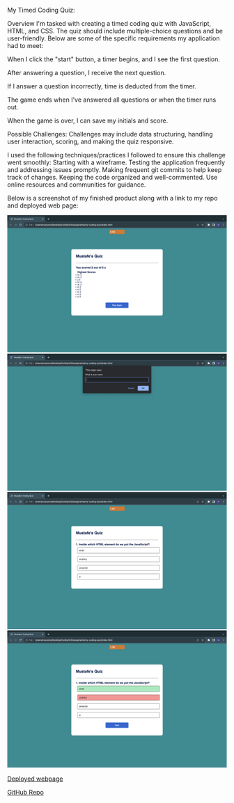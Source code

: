 My Timed Coding Quiz:

Overview
I'm tasked with creating a timed coding quiz with JavaScript, HTML, and CSS. The quiz should include multiple-choice questions and be user-friendly. Below are some of the specific requirements my application had to meet:

When I click the "start" button, a timer begins, and I see the first question.

After answering a question, I receive the next question.

If I answer a question incorrectly, time is deducted from the timer.

The game ends when I've answered all questions or when the timer runs out.

When the game is over, I can save my initials and score.

Possible Challenges:
Challenges may include data structuring, handling user interaction, scoring, and making the quiz responsive.

I used the following techniques/practices I followed to ensure this challenge went smoothly:
Starting with a wireframe.
Testing the application frequently and addressing issues promptly.
Making frequent git commits to help keep track of changes.
Keeping the code organized and well-commented.
Use online resources and communities for guidance.

Below is a screenshot of my finished product along with a link to my repo and deployed web page:

![Image1](Assets/images/Screenshot%202023-11-01%20at%2023.40.47.png)
![Image2](Assets/images/Screenshot%202023-11-01%20at%2023.41.06.png)
![Image3](Assets/images/Screenshot%202023-11-01%20at%2023.41.15.png)
![Image4](Assets/images/Screenshot%202023-11-01%20at%2023.41.22.png)

<a target="_blank" href="https://mustafemohamoud1.github.io/my-coding-quiz">Deployed webpage</a>


<a target="_blank" href="https://github.com/MustafeMohamoud1/my-coding-quiz">GitHub Repo</a>